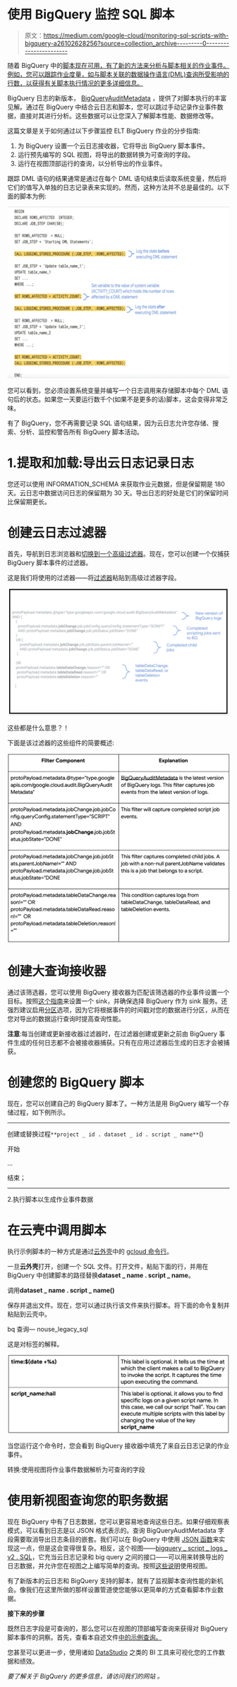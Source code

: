 # 使用 BigQuery 监控 SQL 脚本

> 原文：<https://medium.com/google-cloud/monitoring-sql-scripts-with-bigquery-a26102628256?source=collection_archive---------0----------------------->

随着 BigQuery 中的[脚本现在可用，有了新的方法来分析与脚本相关的作业事件。例如，您可以跟踪作业度量，如与脚本关联的数据操作语言(DML)查询所受影响的行数，以获得有关脚本执行情况的更多详细信息。](https://cloud.google.com/blog/products/data-analytics/command-and-control-now-easier-in-bigquery-with-scripting-and-stored-procedures)

BigQuery 日志的新版本， [BigQueryAuditMetadata](https://cloud.google.com/bigquery/docs/reference/auditlogs/rest/Shared.Types/BigQueryAuditMetadata) ，提供了对脚本执行的丰富见解。通过在 BigQuery 中结合云日志和脚本，您可以跳过手动记录作业事件数据，直接对其进行分析。这些数据可以让您深入了解脚本性能、数据修改等。

这篇文章是关于如何通过以下步骤监控 ELT BigQuery 作业的分步指南:

1.  为 BigQuery 设置一个云日志接收器，它将导出 BigQuery 脚本事件。
2.  运行预先编写的 SQL 视图，将导出的数据转换为可查询的字段。
3.  运行在视图顶部运行的查询，以分析导出的作业事件。

跟踪 DML 语句的结果通常是通过在每个 DML 语句结束后读取系统变量，然后将它们的值写入单独的日志记录表来实现的。然而，这种方法并不总是最佳的。以下面的脚本为例:

![](img/150ab158646d1b2ec6edd39ac35db91a.png)

您可以看到，您必须设置系统变量并编写一个日志调用来存储脚本中每个 DML 语句后的状态。如果您一天要运行数千个(如果不是更多的话)脚本，这会变得非常乏味。

有了 BigQuery，您不再需要记录 SQL 语句结果，因为云日志允许您存储、搜索、分析、监控和警告所有 BigQuery 脚本活动。

# 1.提取和加载:导出云日志记录日志

您还可以使用 INFORMATION_SCHEMA 来获取作业元数据，但是保留期是 180 天。云日志中数据访问日志的保留期为 30 天。导出日志的好处是它们的保留时间比保留期更长。

# 创建云日志过滤器

首先，导航到日志浏览器和[切换到一个高级过滤器](https://cloud.google.com/logging/docs/view/advanced-queries#getting-started)。现在，您可以创建一个仅捕获 BigQuery 脚本事件的过滤器。

这是我们将使用的过滤器——将[过滤器](https://github.com/GoogleCloudPlatform/bigquery-utils/tree/master/views/audit#protopayloadmetadatatypetypegoogleapiscomgooglecloudauditbigqueryauditmetadata-and--protopayloadmetadatajobchangejobjobconfigqueryconfigstatementtypescript-and-protopayloadmetadatajobchangejobjobstatusjobstatedone--or--protopayloadmetadatajobchangejobjobstatsparentjobname-and-protopayloadmetadatajobchangejobjobstatusjobstatedone-or-protopayloadmetadatatabledatachangereason-or-protopayloadmetadatatabledatareadreason--or-protopayloadmetadatatabledeletionreason-)粘贴到高级过滤器字段。

![](img/94e9e226ec0c73c659c6a8dbeb56526e.png)

这些都是什么意思？！

下面是该过滤器的这些组件的简要概述:

![](img/d31591a888d83f078d58f4640a9f4ba0.png)

# 创建大查询接收器

通过该筛选器，您可以使用 BigQuery 接收器为匹配该筛选器的作业事件设置一个目标。按照[这个指南](https://cloud.google.com/logging/docs/export/configure_export_v2#dest-create)来设置一个 sink，并确保选择 BigQuery 作为 sink 服务。还强烈建议启用[分区](https://cloud.google.com/bigquery/docs/partitioned-tables)选项，因为它将根据事件的时间戳对您的数据进行分区，从而在您对导出的数据运行查询时提高查询性能。

**注意**:每当创建或更新接收器过滤器时，在过滤器创建或更新之前由 BigQuery 事件生成的任何日志都不会被接收器捕获。只有在应用过滤器后生成的日志才会被捕获。

# 创建您的 BigQuery 脚本

现在，您可以创建自己的 BigQuery 脚本了。一种方法是用 BigQuery 编写一个存储过程，如下例所示。

___________________________________________________________________

创建或替换过程`**project _ id . dataset _ id . script _ name**`()

开始

…

结束；

___________________________________________________________________

2.执行脚本以生成作业事件数据

# 在云壳中调用脚本

执行示例脚本的一种方式是通过[云外壳](https://cloud.google.com/shell/docs/using-cloud-shell)中的 [gcloud 命令行](https://cloud.google.com/sdk/docs)。

一旦**云外壳**打开，创建一个 SQL 文件。打开文件，粘贴下面的行，并用在 BigQuery 中创建脚本的路径替换**dataset _ name . script _ name**。

调用**dataset _ name . script _ name()**

保存并退出文件。现在，您可以通过执行该文件来执行脚本。将下面的命令复制并粘贴到云壳中。

bq 查询— nouse_legacy_sql

这是对标签的解释。

![](img/ae701494fc936f319b74805eb66a0985.png)

当您运行这个命令时，您会看到 BigQuery 接收器中填充了来自云日志记录的作业事件。

转换:使用视图将作业事件数据解析为可查询的字段

# 使用新视图查询您的职务数据

现在 BigQuery 中有了日志数据，您可以更容易地查询这些日志。如果仔细观察表模式，可以看到日志是以 JSON 格式表示的。查询 BigQueryAuditMetadata 字段需要取消导出日志条目的嵌套。我们可以在 BigQuery 中使用 [JSON 函数](https://cloud.google.com/bigquery/docs/reference/standard-sql/json_functions)来实现这一点，但是这会变得很复杂。相反，这个视图——[bigquery _ script _ logs _ v2 . SQL](https://github.com/GoogleCloudPlatform/bigquery-utils/blob/master/views/audit/bigquery_script_logs_v2.sql)，它充当云日志记录和 big query 之间的接口——可以用来转换导出的日志数据，并允许您在视图之上编写简单的查询。按照[这些说明](https://github.com/GoogleCloudPlatform/bigquery-utils/blob/master/views/audit/big_query_elt_script_logging.sql)使用视图。

有了新版本的云日志和 BigQuery 支持的脚本，就有了监视脚本查询性能的新机会。像我们在这里所做的那样设置管道使您能够以更简单的方式查看脚本作业数据。

**接下来的步骤**

既然日志字段是可查询的，那么您可以在视图的顶部编写查询来获得对 BigQuery 脚本事件的洞察。首先，查看本自述文件[中的示例查询。](https://github.com/GoogleCloudPlatform/bigquery-utils/tree/master/views/audit)

您甚至可以更进一步，使用诸如 [DataStudio](https://datastudio.google.com/) 之类的 BI 工具来可视化您的工作数据和绩效。

*要了解关于 BigQuery 的更多信息，请访问我们的网站* *。*